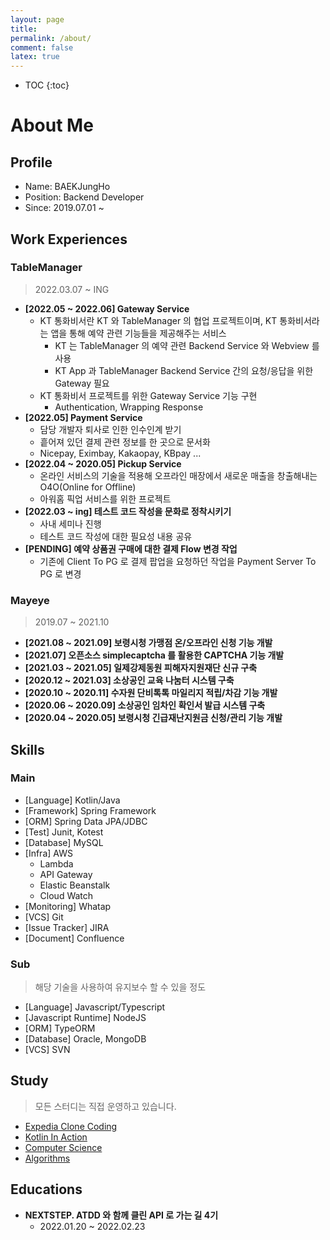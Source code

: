 ```yaml
---
layout: page
title:
permalink: /about/
comment: false
latex: true
---
```

* TOC
{:toc}

# About Me

## Profile

- Name: BAEKJungHo
- Position: Backend Developer
- Since: 2019.07.01 ~ 

## Work Experiences

### TableManager

> 2022.03.07 ~ ING

- __[2022.05 ~ 2022.06] Gateway Service__
  - KT 통화비서란 KT 와 TableManager 의 협업 프로젝트이며, KT 통화비서라는 앱을 통해 예약 관련 기능들을 제공해주는 서비스
    - KT 는 TableManager 의 예약 관련 Backend Service 와 Webview 를 사용
    - KT App 과 TableManager Backend Service 간의 요청/응답을 위한 Gateway 필요
  - KT 통화비서 프로젝트를 위한 Gateway Service 기능 구현
    - Authentication, Wrapping Response
- __[2022.05] Payment Service__
  - 담당 개발자 퇴사로 인한 인수인계 받기
  - 흩어져 있던 결제 관련 정보를 한 곳으로 문서화
  - Nicepay, Eximbay, Kakaopay, KBpay ...
- __[2022.04 ~ 2020.05] Pickup Service__
  - 온라인 서비스의 기술을 적용해 오프라인 매장에서 새로운 매출을 창출해내는 O4O(Online for Offline)
  - 아워홈 픽업 서비스를 위한 프로젝트 
- __[2022.03 ~ ing] 테스트 코드 작성을 문화로 정착시키기__
    - 사내 세미나 진행
    - 테스트 코드 작성에 대한 필요성 내용 공유
- __[PENDING] 예약 상품권 구매에 대한 결제 Flow 변경 작업__
    - 기존에 Client To PG 로 결제 팝업을 요청하던 작업을 Payment Server To PG 로 변경

### Mayeye

> 2019.07 ~ 2021.10

- __[2021.08 ~ 2021.09] 보령시청 가맹점 온/오프라인 신청 기능 개발__
- __[2021.07] 오픈소스 simplecaptcha 를 활용한 CAPTCHA 기능 개발__
- __[2021.03 ~ 2021.05] 일제강제동원 피해자지원재단 신규 구축__
- __[2020.12 ~ 2021.03] 소상공인 교육 나눔터 시스템 구축__
- __[2020.10 ~ 2020.11] 수자원 단비톡톡 마일리지 적립/차감 기능 개발__
- __[2020.06 ~ 2020.09] 소상공인 임차인 확인서 발급 시스템 구축__
- __[2020.04 ~ 2020.05] 보령시청 긴급재난지원금 신청/관리 기능 개발__

## Skills

### Main

- [Language] Kotlin/Java
- [Framework] Spring Framework
- [ORM] Spring Data JPA/JDBC
- [Test] Junit, Kotest
- [Database] MySQL
- [Infra] AWS
  - Lambda
  - API Gateway
  - Elastic Beanstalk
  - Cloud Watch
- [Monitoring] Whatap
- [VCS] Git
- [Issue Tracker] JIRA
- [Document] Confluence

### Sub

> 해당 기술을 사용하여 유지보수 할 수 있을 정도

- [Language] Javascript/Typescript
- [Javascript Runtime] NodeJS
- [ORM] TypeORM
- [Database] Oracle, MongoDB
- [VCS] SVN

## Study

> 모든 스터디는 직접 운영하고 있습니다.

- [Expedia Clone Coding](https://github.com/cIonecoder/expedia)
- [Kotlin In Action](https://github.com/kotlint/kotlin-in-action)
- [Computer Science](https://github.com/NKLCWDT/cs)
- [Algorithms](https://github.com/NKLCWDT/algorithms)

## Educations

- __NEXTSTEP. ATDD 와 함께 클린 API 로 가는 길 4기__
    - 2022.01.20 ~ 2022.02.23

